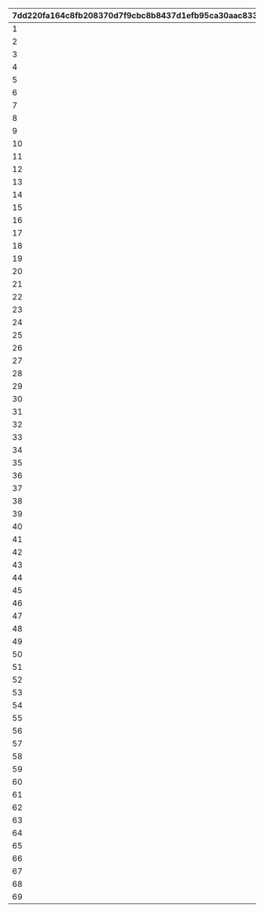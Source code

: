 |7dd220fa164c8fb208370d7f9cbc8b8437d1efb95ca30aac83335c2d160fc388|e07d38d89e7c5376efbc0e01863c3a2301c539b51c2f6403912dc69773b00c1f|f66b760a92bf4626c28d6019e185ac089d33bf2cc059c662654fea0aa3226b1a|cba113ac1583ca23fb300275e28ae36ee9f0ba4fcdaa630246f83722813d87b4|
| --- | --- | --- | --- |
|1|1000|1|170|
|2|3000|1|175|
|3|5000|1|180|
|4|7000|1|185|
|5|9000|1|190|
|6|11000|1|195|
|7|13000|1|200|
|8|15000|1|205|
|9|17000|1|210|
|10|19000|1|215|
|11|21000|1|220|
|12|23000|1|225|
|13|25000|1|230|
|14|27000|1|232|
|15|29000|1|234|
|16|31000|1|236|
|17|33000|1|238|
|18|35000|1|240|
|19|37000|1|242|
|20|39000|1|244|
|21|41000|1|246|
|22|43000|1|248|
|23|9999999|1|250|
|24|1000|2|170|
|25|3000|2|175|
|26|5000|2|180|
|27|7000|2|185|
|28|9000|2|190|
|29|11000|2|195|
|30|13000|2|200|
|31|15000|2|205|
|32|17000|2|210|
|33|19000|2|215|
|34|21000|2|220|
|35|23000|2|225|
|36|25000|2|230|
|37|27000|2|232|
|38|29000|2|234|
|39|31000|2|236|
|40|33000|2|238|
|41|35000|2|240|
|42|37000|2|242|
|43|39000|2|244|
|44|41000|2|246|
|45|43000|2|248|
|46|9999999|2|250|
|47|1000|3|170|
|48|3000|3|175|
|49|5000|3|180|
|50|7000|3|185|
|51|9000|3|190|
|52|11000|3|195|
|53|13000|3|200|
|54|15000|3|205|
|55|17000|3|210|
|56|19000|3|215|
|57|21000|3|220|
|58|23000|3|225|
|59|25000|3|230|
|60|27000|3|232|
|61|29000|3|234|
|62|31000|3|236|
|63|33000|3|238|
|64|35000|3|240|
|65|37000|3|242|
|66|39000|3|244|
|67|41000|3|246|
|68|43000|3|248|
|69|9999999|3|250|